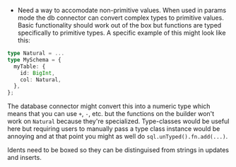- Need a way to accomodate non-primitive values. When used in params mode the db connector can convert complex types to primitive values. Basic functionality should work out of the box but functions are typed specifically to primitive types. A specific example of this might look like this:
```typescript
type Natural = ...
type MySchema = {
  myTable: {
    id: BigInt,
    col: Natural,
  },
};
```
The database connector might convert this into a numeric type which means that you can use `+`, `-`, etc. but the functions on the builder won't work on `Natural` because they're specialized. Type-classes would be useful here but requiring users to manually pass a type class instance would be annoying and at that point you might as well do `sql.unTyped().fn.add(...)`.


Idents need to be boxed so they can be distinguised from strings in updates and inserts.
